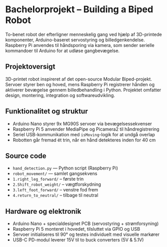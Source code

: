 # Bachelorprojekt – Building a Biped Robot
To-benet robot der efterligner menneskelig gang ved hjælp af 3D-printede komponenter, Arduino-baseret servostyring og billedgenkendelse. Raspberry Pi anvendes til håndsporing via kamera, som sender serielle kommandoer til Arduino for at udløse gangbevægelse.

## Projektoversigt  
3D-printet robot inspireret af det open-source Modular Biped-projekt. Servoer styrer ben og hoved, mens Raspberry Pi registrerer hånden og aktiverer bevægelse gennem billedbehandling i Python. Projektet omfatter design, montering, integration og softwareudvikling.

## Funktionalitet og struktur
- Arduino Nano styrer 9x MG90S servoer via bevægelsessekvenser  
- Raspberry Pi 5 anvender MediaPipe og Picamera2 til håndregistrering  
- Seriel USB-kommunikation med `isMoving`-logik for at undgå overlap  
- Robotten går fremad ét trin, når en hånd detekteres inden for 40 cm  

## Source code
- `hand_detection.py` — Python script (Raspberry Pi)  
- `robot_movement/` — samlet gangsekvens  
- `1.right_leg_forward/` – første trin  
- `2.Shift_robot_weight/` – vægtforskydning  
- `3.left_foot_forward/` – venstre fod frem  
- `4.return_to_neutral/` – tilbage til neutral  

## Hardware og elektronik
- Arduino Nano + specialdesignet PCB (servostyring + strømforsyning)  
- Raspberry Pi 5 monteret i hovedet, tilsluttet via GPIO og USB  
- Servoer initialiseres til 90° og testes individuelt med visuelle markører  
- USB-C PD-modul leverer 15V til to buck converters (5V & 5.1V)  
